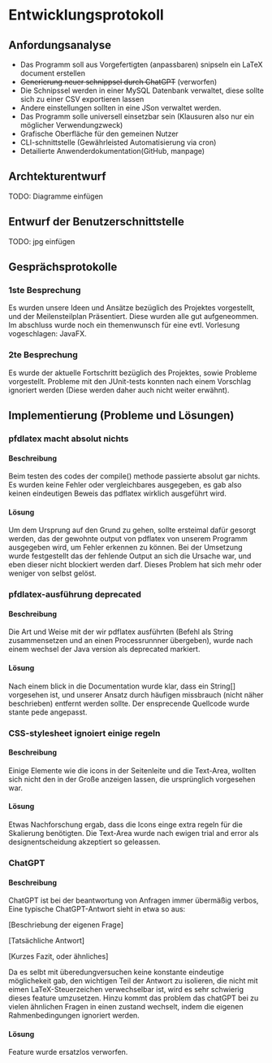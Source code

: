 # Entwicklungsprotokoll

## Anfordungsanalyse

- Das Programm soll aus Vorgefertigten (anpassbaren) snipseln ein LaTeX document erstellen
- ~~Generierung neuer schnippsel durch ChatGPT~~ (verworfen)
- Die Schnipssel werden in einer MySQL Datenbank verwaltet, diese sollte sich zu einer CSV exportieren lassen
- Andere einstellungen sollten in eine JSon verwaltet werden.
- Das Programm solle universell einsetzbar sein (Klausuren also nur ein möglicher Verwendungzweck)
- Grafische Oberfläche für den gemeinen Nutzer
- CLI-schnittstelle (Gewährleisted Automatisierung via cron)
- Detailierte Anwenderdokumentation(GitHub, manpage)

## Archtekturentwurf

TODO: Diagramme einfügen

## Entwurf der Benutzerschnittstelle

TODO: jpg einfügen

## Gesprächsprotokolle

### 1ste Besprechung

Es wurden unsere Ideen und Ansätze bezüglich des Projektes vorgestellt,
und der Meilensteilplan Präsentiert.
Diese wurden alle gut aufgeneommen.
Im abschluss wurde noch ein themenwunsch für eine evtl. Vorlesung vogeschlagen: JavaFX.

### 2te Besprechung

Es wurde der aktuelle Fortschritt bezüglich des Projektes, sowie Probleme vorgestellt.
Probleme mit den JUnit-tests konnten nach einem Vorschlag ignoriert werden (Diese werden daher auch nicht weiter erwähnt).

## Implementierung (Probleme und Lösungen)

### pfdlatex macht absolut nichts

#### Beschreibung

Beim testen des codes der compile() methode passierte absolut gar nichts.
Es wurden keine Fehler oder vergleichbares ausgegeben,
es gab also keinen eindeutigen Beweis das pdflatex wirklich ausgeführt wird.

#### Lösung

Um dem Ursprung auf den Grund zu gehen, sollte ersteimal dafür gesorgt werden,
das der gewohnte output von pdflatex von unserem Programm ausgegeben wird, um Fehler erkennen zu können.
Bei der Umsetzung wurde festgestellt das der fehlende Output an sich die Ursache war, und eben dieser nicht blockiert werden darf.
Dieses Problem hat sich mehr oder weniger von selbst gelöst.

### pfdlatex-ausführung deprecated

#### Beschreibung

Die Art und Weise mit der wir pdflatex ausführten (Befehl als String zusammensetzen und an einen Processrunnner übergeben),
wurde nach einem wechsel der Java version als deprecated markiert.

#### Lösung

Nach einem blick in die Documentation wurde klar,
dass ein String[] vorgesehen ist,
und unserer Ansatz durch häufigen missbrauch (nicht näher beschrieben) entfernt werden sollte.
Der ensprecende Quellcode wurde stante pede angepasst.

### CSS-stylesheet ignoiert einige regeln

#### Beschreibung

Einige Elemente wie die icons in der Seitenleite und die Text-Area,
wollten sich nicht den in der Große anzeigen lassen, die ursprünglich vorgesehen war.

#### Lösung

Etwas Nachforschung ergab, dass die Icons einge extra regeln für die Skalierung benötigten.
Die Text-Area wurde nach ewigen trial and error als designentscheidung akzeptiert so geleassen.

### ChatGPT

#### Beschreibung

ChatGPT ist bei der beantwortung von Anfragen immer übermäßig verbos,
Eine typische ChatGPT-Antwort sieht in etwa so aus:

[Beschriebung der eigenen Frage]

[Tatsächliche Antwort]

[Kurzes Fazit, oder ähnliches]

Da es selbt mit überedungversuchen keine konstante eindeutige möglichekeit gab,
den wichtigen Teil der Antwort zu isolieren,
die nicht mit eimen LaTeX-Steuerzeichen verwechselbar ist,
wird es sehr schwierig dieses feature umzusetzen.
Hinzu kommt das problem das chatGPT bei zu vielen ähnlichen Fragen in einen zustand wechselt,
indem die eigenen Rahmenbedingungen ignoriert werden.

#### Lösung

Feature wurde ersatzlos verworfen.
